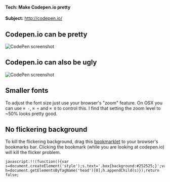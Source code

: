 #### Tech: Make Codepen.io pretty

**Subject:** http://codepen.io/


## Codepen.io can be pretty

![CodePen screenshot](https://s3.amazonaws.com/machine-shop/Screen+Shot+2014-07-11+at+3.28.06+PM.png)



## Codepen.io can also be ugly

![CodePen screenshot](https://s3.amazonaws.com/machine-shop/Screen+Shot+2014-07-11+at+3.25.19+PM.png)



## Smaller fonts
To adjust the font size just use your browser's "zoom" feature. On OSX you can use `⌘ -`, `⌘ +` and `⌘ 0` to control this. I find that setting the zoom level to ~50% looks pretty good.

## No flickering background
To kill the flickering background, drag this [bookmarklet](http://en.wikipedia.org/wiki/Bookmarklet) to your browser's bookmarks bar. Clicking the bookmark (while you are looking at codepen.io) will kill the flicker problem.

```
javascript:!!(function(){var s=document.createElement('style');s.text='.box{background:#252525;}';var h=document.getElementsByTagName('head')[0];h.appendChild(s)});return false;
```
